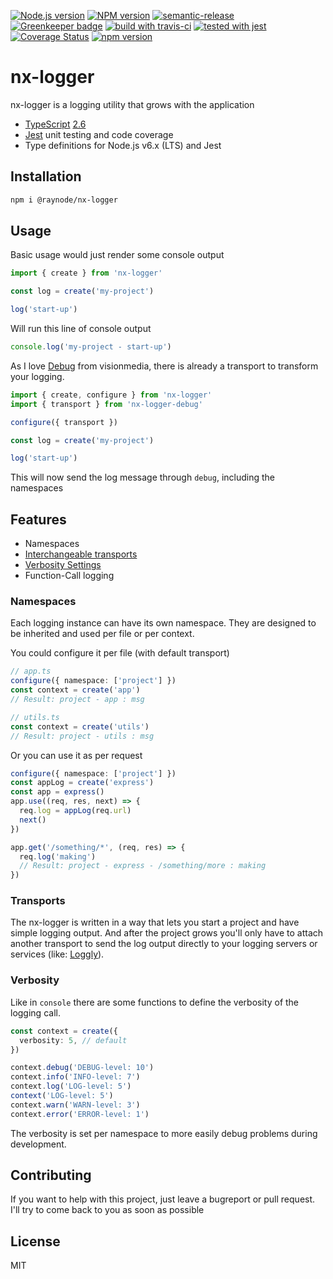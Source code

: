 [![Node.js version][nodejs-badge]][nodejs]
[![NPM version][npm-badge]][npm]
[![semantic-release][semantic-release-badge]][semantic-release]
[![Greenkeeper badge][greenkeeper-badge]][greenkeeper]
[![build with travis-ci][travis-badge]][travis]
[![tested with jest][jest-badge]][jest]
[![Coverage Status](https://coveralls.io/repos/github/raynode/nx-logger/badge.svg?branch=master)](https://coveralls.io/github/raynode/nx-logger?branch=master)
[![npm version](https://badge.fury.io/js/%40raynode%2Fnx-logger.svg)](https://badge.fury.io/js/%40raynode%2Fnx-logger)

# nx-logger

nx-logger is a logging utility that grows with the application

+ [TypeScript][typescript] [2.6][typescript-26]
+ [Jest][jest] unit testing and code coverage
+ Type definitions for Node.js v6.x (LTS) and Jest

## Installation

```bash
npm i @raynode/nx-logger
```


## Usage

Basic usage would just render some console output
```typescript
import { create } from 'nx-logger'

const log = create('my-project')

log('start-up')

```

Will run this line of console output

```javascript
console.log('my-project - start-up')
```

As I love [Debug](https://github.com/visionmedia/debug) from visionmedia, there is already a transport to transform your logging.

```typescript
import { create, configure } from 'nx-logger'
import { transport } from 'nx-logger-debug'

configure({ transport })

const log = create('my-project')

log('start-up')

```

This will now send the log message through `debug`, including the namespaces

## Features

* Namespaces
* [Interchangeable transports](README.md#transports)
* [Verbosity Settings](README.md#verbosity)
* Function-Call logging

### Namespaces

Each logging instance can have its own namespace.
They are designed to be inherited and used per file or per context.

You could configure it per file (with default transport)
```typescript
// app.ts
configure({ namespace: ['project'] })
const context = create('app')
// Result: project - app : msg

// utils.ts
const context = create('utils')
// Result: project - utils : msg
```

Or you can use it as per request
```typescript
configure({ namespace: ['project'] })
const appLog = create('express')
const app = express()
app.use((req, res, next) => {
  req.log = appLog(req.url)
  next()
})

app.get('/something/*', (req, res) => {
  req.log('making')
  // Result: project - express - /something/more : making
})
```


### Transports

The nx-logger is written in a way that lets you start a project and have simple logging output.
And after the project grows you'll only have to attach another transport to send the log output directly to your logging servers or services (like: [Loggly](https://www.loggly.com/)).

### Verbosity

Like in `console` there are some functions to define the verbosity of the logging call.

```typescript
const context = create({
  verbosity: 5, // default
})

context.debug('DEBUG-level: 10')
context.info('INFO-level: 7')
context.log('LOG-level: 5')
context('LOG-level: 5')
context.warn('WARN-level: 3')
context.error('ERROR-level: 1')
```

The verbosity is set per namespace to more easily debug problems during development.

## Contributing

If you want to help with this project, just leave a bugreport or pull request.
I'll try to come back to you as soon as possible

## License

MIT

[greenkeeper-badge]: https://badges.greenkeeper.io/raynode/nx-logger.svg
[greenkeeper]: https://greenkeeper.io/
[jest-badge]: https://img.shields.io/badge/tested_with-jest-99424f.svg
[jest]: https://facebook.github.io/jest/
[nodejs-badge]: https://img.shields.io/badge/node->=%208.2.1-blue.svg
[nodejs]: https://nodejs.org/dist/latest-v8.x/docs/api/
[npm-badge]: https://img.shields.io/badge/npm->=%205.4.0-blue.svg
[npm]: https://docs.npmjs.com/
[semantic-release-badge]: https://img.shields.io/badge/%20%20%F0%9F%93%A6%F0%9F%9A%80-semantic--release-e10079.svg
[semantic-release]: https://github.com/semantic-release/semantic-release
[travis-badge]: https://travis-ci.org/raynode/nx-logger.svg?branch=master
[travis]: https://travis-ci.org/raynode/nx-logger
[tslint]: https://palantir.github.io/tslint/
[typescript-26]: https://github.com/Microsoft/TypeScript/wiki/What's-new-in-TypeScript#typescript-26
[typescript]: https://www.typescriptlang.org/
[typescript-badge]: https://badges.frapsoft.com/typescript/code/typescript.png?v=101
[typescript-badge-url]: https://github.com/ellerbrock/typescript-badges/
